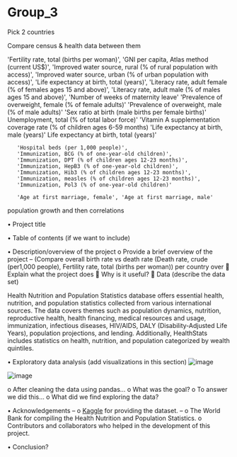 # Group_3

Pick 2 countries

Compare census & health data between them

'Fertility rate, total (births per woman)',
'GNI per capita, Atlas method (current US$)',
'Improved water source, rural (% of rural population with access)',
       'Improved water source, urban (% of urban population with access)',
       'Life expectancy at birth, total (years)',
    'Literacy rate, adult female (% of females ages 15 and above)',
       'Literacy rate, adult male (% of males ages 15 and above)',
       'Number of weeks of maternity leave'
       'Prevalence of overweight, female (% of female adults)'
       'Prevalence of overweight, male (% of male adults)'
       'Sex ratio at birth (male births per female births)'
       Unemployment, total (% of total labor force)'
       'Vitamin A supplementation coverage rate (% of children ages 6-59 months)
       'Life expectancy at birth, male (years)'
       Life expectancy at birth, total (years)'

       'Hospital beds (per 1,000 people)',
       'Immunization, BCG (% of one-year-old children)',
       'Immunization, DPT (% of children ages 12-23 months)',
       'Immunization, HepB3 (% of one-year-old children)',
       'Immunization, Hib3 (% of children ages 12-23 months)',
       'Immunization, measles (% of children ages 12-23 months)',
       'Immunization, Pol3 (% of one-year-old children)'

       'Age at first marriage, female', 'Age at first marriage, male'

population growth and then correlations

•	Project title

•	Table of contents (if we want to include)

•	Description/overview of the project
o	       Provide a brief overview of the project – (Compare overall birth rate vs death rate (Death rate, crude               (per1,000 people), Fertility rate, total (births per woman)) per country over
	       Explain what the project does
	       Why is it useful?
	       Data (describe the data set)

 Health Nutrition and Population Statistics database offers essential health, nutrition, and population statistics collected from various international sources. The data covers themes such as population dynamics, nutrition, reproductive health, health financing, medical resources and usage, immunization, infectious diseases, HIV/AIDS, DALY (Disability-Adjusted Life Years), population projections, and lending. Additionally, HealthStats includes statistics on health, nutrition, and population categorized by wealth quintiles.

•	Exploratory data analysis (add visualizations in this section)
![image](https://github.com/TolsonA/Group_3/assets/161650103/11024dad-019a-488e-acf5-ba3c1ca3fd3d)

![image](https://github.com/TolsonA/Group_3/assets/161650103/99772556-7287-42dd-8041-1f7e16acb43a)


o	       After cleaning the data using pandas…
o	       What was the goal?
o	       To answer we did this…
o	       What did we find exploring the data?

•	Acknowledgements – 
o	       [Kaggle](https://www.kaggle.com) for providing the dataset. –
o	       The World Bank for compiling the Health Nutrition and Population Statistics. 
o	       Contributors and collaborators who helped in the development of this project.

•	Conclusion?





